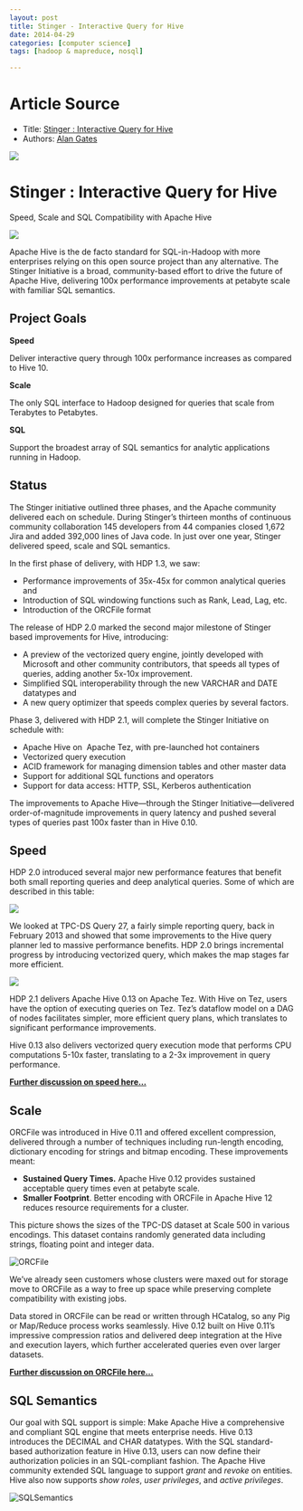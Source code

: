 ```yaml
---
layout: post
title: Stinger - Interactive Query for Hive
date: 2014-04-29
categories: [computer science]
tags: [hadoop & mapreduce, nosql]

---
```


# Article Source
* Title: [Stinger : Interactive Query for Hive](http://hortonworks.com/labs/stinger/)
* Authors: [Alan
Gates](http://hortonworks.com/blog/author/alan_gates/ "Posts by Alan Gates")

[![](http://sungsoo.github.com/images/stinger-initiative.png)](http://sungsoo.github.com/images/stinger-initiative.png)

# Stinger : Interactive Query for Hive

Speed, Scale and SQL Compatibility with Apache Hive

![](http://hortonworks.com/wp-content/uploads/2013/10/delivered.png)

Apache Hive is the de facto standard for SQL-in-Hadoop with more
enterprises relying on this open source project than any
alternative. The Stinger Initiative is a broad, community-based effort
to drive the future of Apache Hive, delivering 100x performance
improvements at petabyte scale with familiar SQL semantics.

Project Goals
-------------

**Speed**

Deliver interactive query through 100x performance increases as compared
to Hive 10.

**Scale**

The only SQL interface to Hadoop designed for queries that scale from
Terabytes to Petabytes.

**SQL**

Support the broadest array of SQL semantics for analytic applications
running in Hadoop.

Status
------

The Stinger initiative outlined three phases, and the Apache community
delivered each on schedule. During Stinger’s thirteen months of
continuous community collaboration 145 developers from 44 companies
closed 1,672 Jira and added 392,000 lines of Java code. In just over one
year, Stinger delivered speed, scale and SQL semantics.

In the first phase of delivery, with HDP 1.3, we saw:

-   Performance improvements of 35x-45x for common analytical queries
    and
-   Introduction of SQL windowing functions such as Rank, Lead, Lag,
    etc.
-   Introduction of the ORCFile format

The release of HDP 2.0 marked the second major milestone of Stinger
based improvements for Hive, introducing:

-   A preview of the vectorized query engine, jointly developed with
    Microsoft and other community contributors, that speeds all types of
    queries, adding another 5x-10x improvement.
-   Simplified SQL interoperability through the new VARCHAR and DATE
    datatypes and
-   A new query optimizer that speeds complex queries by several
    factors.

Phase 3, delivered with HDP 2.1, will complete the Stinger Initiative on
schedule with:

-   Apache Hive on  Apache Tez, with pre-launched hot containers
-   Vectorized query execution
-   ACID framework for managing dimension tables and other master data
-   Support for additional SQL functions and operators
-   Support for data access: HTTP, SSL, Kerberos authentication

The improvements to Apache Hive—through the Stinger Initiative—delivered
order-of-magnitude improvements in query latency and pushed several
types of queries past 100x faster than in Hive 0.10.

## Speed

HDP 2.0 introduced several major new performance features that benefit
both small reporting queries and deep analytical queries. Some of which
are described in this table:

![](http://hortonworks.com/wp-content/uploads/2013/09/hive1.png)

We looked at TPC-DS Query 27, a fairly simple reporting query, back in
February 2013 and showed that some improvements to the Hive query
planner led to massive performance benefits. HDP 2.0 brings incremental
progress by introducing vectorized query, which makes the map stages far
more efficient.

![](http://hortonworks.com/wp-content/uploads/2013/09/hive2.png)

HDP 2.1 delivers Apache Hive 0.13 on Apache Tez. With Hive on Tez, users
have the option of executing queries on Tez. Tez’s dataflow model on a
DAG of nodes facilitates simpler, more efficient query plans, which
translates to significant performance improvements.

Hive 0.13 also delivers vectorized query execution mode that performs
CPU computations 5-10x faster, translating to a 2-3x improvement in
query performance.

**[Further discussion on speed
here…](http://hortonworks.com/blog/stinger-phase-2-the-journey-to-100x-faster-hive/)**

## Scale

ORCFile was introduced in Hive 0.11 and offered excellent compression,
delivered through a number of techniques including run-length encoding,
dictionary encoding for strings and bitmap encoding. These improvements
meant:

-   **Sustained Query Times.** Apache Hive 0.12 provides sustained
    acceptable query times even at petabyte scale.
-   **Smaller Footprint**. Better encoding with ORCFile in Apache Hive
    12 reduces resource requirements for a cluster.

This picture shows the sizes of the TPC-DS dataset at Scale 500 in
various encodings. This dataset contains randomly generated data
including strings, floating point and integer data.

![ORCFile](http://hortonworks.com/wp-content/uploads/2013/10/ORCFile.png)

We’ve already seen customers whose clusters were maxed out for storage
move to ORCFile as a way to free up space while preserving complete
compatibility with existing jobs.

Data stored in ORCFile can be read or written through HCatalog, so any
Pig or Map/Reduce process works seamlessly. Hive 0.12 built on Hive
0.11’s impressive compression ratios and delivered deep integration at
the Hive and execution layers, which further accelerated queries even
over larger datasets.

**[Further discussion on ORCFile
here…](http://hortonworks.com/blog/orcfile-in-hdp-2-better-compression-better-performance/)**

## SQL Semantics

Our goal with SQL support is simple: Make Apache Hive a comprehensive
and compliant SQL engine that meets enterprise needs. Hive 0.13
introduces the DECIMAL and CHAR datatypes. With the SQL standard-based
authorization feature in Hive 0.13, users can now define their
authorization policies in an SQL-compliant fashion. The Apache Hive
community extended SQL language to support *grant* and *revoke* on
entities. Hive also now supports *show roles*, *user privileges*, and
*active privileges*.

![SQLSemantics](http://hortonworks.com/wp-content/uploads/2014/04/SQL-In-Stinger-Phase-3.png)